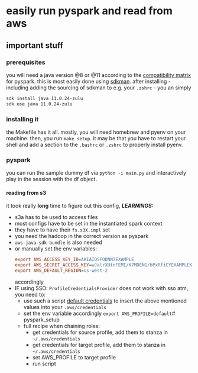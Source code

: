 # easily run pyspark and read from aws


## important stuff

### prerequisites

you will need a java version @8 or @11 according to the [compatibility matrix](https://sparkbyexamples.com/spark/spark-versions-supportability-matrix/) for pyspark. this is most easily done using [sdkman](https://github.com/sdkman/sdkman-cli). after installing - including adding the sourcing of sdkman to e.g. your `.zshrc` - you an simply

```sh
sdk install java 11.0.24-zulu
sdk use java 11.0.24-zulu
```


### installing it

the Makefile has it all. mostly, you will need homebrew and pyenv on your machine. then, you run `make setup`. it may be that you have to restart your shell and add a section to the `.bashrc` or `.zshrc` to properly install pyenv.


### pyspark

you can run the sample dummy df via `python -i main.py` and interactively play in the session with the df object.

#### reading from s3

it took really **long** time to figure out this config, ***LEARNINGS:***
* s3a has to be used to access files
* most configs have to be set in the instantiated spark context
* they have to have their `fs.s3X.impl` set
* you need the hadoop in the correct version as pyspark
* `aws-java-sdk-bundle` is also needed
* or manually set the env variables:
  ```ini
  export AWS_ACCESS_KEY_ID=AKIAIOSFODNN7EXAMPLE
  export AWS_SECRET_ACCESS_KEY=wJalrXUtnFEMI/K7MDENG/bPxRfiCYEXAMPLEKEY
  export AWS_DEFAULT_REGION=us-west-2
  ```
  accordingly
* IF using SSO: `ProfileCredentialsProvider` does not work with sso atm, you need to:
  * use such a script [default credentials](https://gist.github.com/zartstrom/2ead1504f679fdcc1c16e77284ca8126) to insert the above mentioned values into your `.aws/credentials`
  * set the env variable accordingly `export AWS_PROFILE=default`# pyspark_setup
  * full recipe when chaining roles:
    * get credentials for source profile, add them to stanza in `~/.aws/credentials`
    * get credentials for target profile, add them to stanza in `~/.aws/credentials`
    * set AWS_PROFILE to target profile
    * run script

